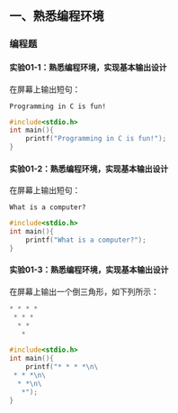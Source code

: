 ## 一、熟悉编程环境

### 编程题

#### 实验01-1：熟悉编程环境，实现基本输出设计

在屏幕上输出短句：

```
Programming in C is fun!
```

```c
#include<stdio.h>
int main(){
    printf("Programming in C is fun!");
}
```



#### 实验01-2：熟悉编程环境，实现基本输出设计

在屏幕上输出短句：

```
What is a computer?
```

```c
#include<stdio.h>
int main(){
    printf("What is a computer?");
}
```

#### 实验01-3：熟悉编程环境，实现基本输出设计

在屏幕上输出一个倒三角形，如下列所示：

```c
* * * *
 * * *
  * *
   *
```

```c
#include<stdio.h>
int main(){
    printf("* * * *\n\
 * * *\n\
  * *\n\
   *");
}
```

